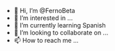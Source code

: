 - 👋 Hi, I’m @FernoBeta
- 👀 I’m interested in ...
- 🌱 I’m currently learning Spanish
- 💞️ I’m looking to collaborate on ...
- 📫 How to reach me ...

<!---
FernoBeta/FernoBeta is a ✨ special ✨ repository because its `README.md` (this file) appears on your GitHub profile.
You can click the Preview link to take a look at your changes.
--->

